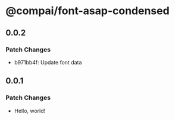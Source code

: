# @compai/font-asap-condensed

## 0.0.2

### Patch Changes

- b971bb4f: Update font data

## 0.0.1

### Patch Changes

- Hello, world!

